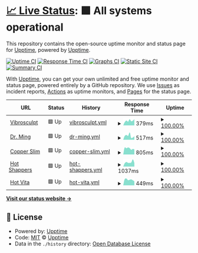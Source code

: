 # [📈 Live Status](https://upptime.github.io/upptime): <!--live status--> **🟩 All systems operational**

This repository contains the open-source uptime monitor and status page for [Upptime](https://upptime.js.org), powered by [Upptime](https://github.com/upptime/upptime).

[![Uptime CI](https://github.com/Zero-To-One-Dev/status-page-zto/workflows/Uptime%20CI/badge.svg)](https://github.com/Zero-To-One-Dev/status-page-zto/actions?query=workflow%3A%22Uptime+CI%22)
[![Response Time CI](https://github.com/Zero-To-One-Dev/status-page-zto/workflows/Response%20Time%20CI/badge.svg)](https://github.com/Zero-To-One-Dev/status-page-zto/actions?query=workflow%3A%22Response+Time+CI%22)
[![Graphs CI](https://github.com/Zero-To-One-Dev/status-page-zto/workflows/Graphs%20CI/badge.svg)](https://github.com/Zero-To-One-Dev/status-page-zto/actions?query=workflow%3A%22Graphs+CI%22)
[![Static Site CI](https://github.com/Zero-To-One-Dev/status-page-zto/workflows/Static%20Site%20CI/badge.svg)](https://github.com/Zero-To-One-Dev/status-page-zto/actions?query=workflow%3A%22Static+Site+CI%22)
[![Summary CI](https://github.com/Zero-To-One-Dev/status-page-zto/workflows/Summary%20CI/badge.svg)](https://github.com/Zero-To-One-Dev/status-page-zto/actions?query=workflow%3A%22Summary+CI%22)

With [Upptime](https://upptime.js.org), you can get your own unlimited and free uptime monitor and status page, powered entirely by a GitHub repository. We use [Issues](https://github.com/upptime/upptime/issues) as incident reports, [Actions](https://github.com/Zero-To-One-Dev/status-page-zto/actions) as uptime monitors, and [Pages](https://upptime.github.io/upptime) for the status page.

<!--start: status pages-->
<!-- This summary is generated by Upptime (https://github.com/upptime/upptime) -->
<!-- Do not edit this manually, your changes will be overwritten -->
<!-- prettier-ignore -->
| URL | Status | History | Response Time | Uptime |
| --- | ------ | ------- | ------------- | ------ |
| <img alt="" src="https://favicons.githubusercontent.com/vibrosculpt.com" height="13"> [Vibrosculpt](https://vibrosculpt.com) | 🟩 Up | [vibrosculpt.yml](https://github.com/Zero-To-One-Dev/status-page-zto/commits/HEAD/history/vibrosculpt.yml) | <details><summary><img alt="Response time graph" src="./graphs/vibrosculpt/response-time-week.png" height="20"> 379ms</summary><br><a href="https://Zero-To-One-Dev.github.io/status-page-zto/history/vibrosculpt"><img alt="Response time 346" src="https://img.shields.io/endpoint?url=https%3A%2F%2Fraw.githubusercontent.com%2FZero-To-One-Dev%2Fstatus-page-zto%2FHEAD%2Fapi%2Fvibrosculpt%2Fresponse-time.json"></a><br><a href="https://Zero-To-One-Dev.github.io/status-page-zto/history/vibrosculpt"><img alt="24-hour response time 501" src="https://img.shields.io/endpoint?url=https%3A%2F%2Fraw.githubusercontent.com%2FZero-To-One-Dev%2Fstatus-page-zto%2FHEAD%2Fapi%2Fvibrosculpt%2Fresponse-time-day.json"></a><br><a href="https://Zero-To-One-Dev.github.io/status-page-zto/history/vibrosculpt"><img alt="7-day response time 379" src="https://img.shields.io/endpoint?url=https%3A%2F%2Fraw.githubusercontent.com%2FZero-To-One-Dev%2Fstatus-page-zto%2FHEAD%2Fapi%2Fvibrosculpt%2Fresponse-time-week.json"></a><br><a href="https://Zero-To-One-Dev.github.io/status-page-zto/history/vibrosculpt"><img alt="30-day response time 355" src="https://img.shields.io/endpoint?url=https%3A%2F%2Fraw.githubusercontent.com%2FZero-To-One-Dev%2Fstatus-page-zto%2FHEAD%2Fapi%2Fvibrosculpt%2Fresponse-time-month.json"></a><br><a href="https://Zero-To-One-Dev.github.io/status-page-zto/history/vibrosculpt"><img alt="1-year response time 346" src="https://img.shields.io/endpoint?url=https%3A%2F%2Fraw.githubusercontent.com%2FZero-To-One-Dev%2Fstatus-page-zto%2FHEAD%2Fapi%2Fvibrosculpt%2Fresponse-time-year.json"></a></details> | <details><summary><a href="https://Zero-To-One-Dev.github.io/status-page-zto/history/vibrosculpt">100.00%</a></summary><a href="https://Zero-To-One-Dev.github.io/status-page-zto/history/vibrosculpt"><img alt="All-time uptime 100.00%" src="https://img.shields.io/endpoint?url=https%3A%2F%2Fraw.githubusercontent.com%2FZero-To-One-Dev%2Fstatus-page-zto%2FHEAD%2Fapi%2Fvibrosculpt%2Fuptime.json"></a><br><a href="https://Zero-To-One-Dev.github.io/status-page-zto/history/vibrosculpt"><img alt="24-hour uptime 100.00%" src="https://img.shields.io/endpoint?url=https%3A%2F%2Fraw.githubusercontent.com%2FZero-To-One-Dev%2Fstatus-page-zto%2FHEAD%2Fapi%2Fvibrosculpt%2Fuptime-day.json"></a><br><a href="https://Zero-To-One-Dev.github.io/status-page-zto/history/vibrosculpt"><img alt="7-day uptime 100.00%" src="https://img.shields.io/endpoint?url=https%3A%2F%2Fraw.githubusercontent.com%2FZero-To-One-Dev%2Fstatus-page-zto%2FHEAD%2Fapi%2Fvibrosculpt%2Fuptime-week.json"></a><br><a href="https://Zero-To-One-Dev.github.io/status-page-zto/history/vibrosculpt"><img alt="30-day uptime 100.00%" src="https://img.shields.io/endpoint?url=https%3A%2F%2Fraw.githubusercontent.com%2FZero-To-One-Dev%2Fstatus-page-zto%2FHEAD%2Fapi%2Fvibrosculpt%2Fuptime-month.json"></a><br><a href="https://Zero-To-One-Dev.github.io/status-page-zto/history/vibrosculpt"><img alt="1-year uptime 100.00%" src="https://img.shields.io/endpoint?url=https%3A%2F%2Fraw.githubusercontent.com%2FZero-To-One-Dev%2Fstatus-page-zto%2FHEAD%2Fapi%2Fvibrosculpt%2Fuptime-year.json"></a></details>
| <img alt="" src="https://favicons.githubusercontent.com/www.drmingtea.com" height="13"> [Dr. Ming](https://www.drmingtea.com) | 🟩 Up | [dr-ming.yml](https://github.com/Zero-To-One-Dev/status-page-zto/commits/HEAD/history/dr-ming.yml) | <details><summary><img alt="Response time graph" src="./graphs/dr-ming/response-time-week.png" height="20"> 517ms</summary><br><a href="https://Zero-To-One-Dev.github.io/status-page-zto/history/dr-ming"><img alt="Response time 428" src="https://img.shields.io/endpoint?url=https%3A%2F%2Fraw.githubusercontent.com%2FZero-To-One-Dev%2Fstatus-page-zto%2FHEAD%2Fapi%2Fdr-ming%2Fresponse-time.json"></a><br><a href="https://Zero-To-One-Dev.github.io/status-page-zto/history/dr-ming"><img alt="24-hour response time 463" src="https://img.shields.io/endpoint?url=https%3A%2F%2Fraw.githubusercontent.com%2FZero-To-One-Dev%2Fstatus-page-zto%2FHEAD%2Fapi%2Fdr-ming%2Fresponse-time-day.json"></a><br><a href="https://Zero-To-One-Dev.github.io/status-page-zto/history/dr-ming"><img alt="7-day response time 517" src="https://img.shields.io/endpoint?url=https%3A%2F%2Fraw.githubusercontent.com%2FZero-To-One-Dev%2Fstatus-page-zto%2FHEAD%2Fapi%2Fdr-ming%2Fresponse-time-week.json"></a><br><a href="https://Zero-To-One-Dev.github.io/status-page-zto/history/dr-ming"><img alt="30-day response time 466" src="https://img.shields.io/endpoint?url=https%3A%2F%2Fraw.githubusercontent.com%2FZero-To-One-Dev%2Fstatus-page-zto%2FHEAD%2Fapi%2Fdr-ming%2Fresponse-time-month.json"></a><br><a href="https://Zero-To-One-Dev.github.io/status-page-zto/history/dr-ming"><img alt="1-year response time 428" src="https://img.shields.io/endpoint?url=https%3A%2F%2Fraw.githubusercontent.com%2FZero-To-One-Dev%2Fstatus-page-zto%2FHEAD%2Fapi%2Fdr-ming%2Fresponse-time-year.json"></a></details> | <details><summary><a href="https://Zero-To-One-Dev.github.io/status-page-zto/history/dr-ming">100.00%</a></summary><a href="https://Zero-To-One-Dev.github.io/status-page-zto/history/dr-ming"><img alt="All-time uptime 100.00%" src="https://img.shields.io/endpoint?url=https%3A%2F%2Fraw.githubusercontent.com%2FZero-To-One-Dev%2Fstatus-page-zto%2FHEAD%2Fapi%2Fdr-ming%2Fuptime.json"></a><br><a href="https://Zero-To-One-Dev.github.io/status-page-zto/history/dr-ming"><img alt="24-hour uptime 100.00%" src="https://img.shields.io/endpoint?url=https%3A%2F%2Fraw.githubusercontent.com%2FZero-To-One-Dev%2Fstatus-page-zto%2FHEAD%2Fapi%2Fdr-ming%2Fuptime-day.json"></a><br><a href="https://Zero-To-One-Dev.github.io/status-page-zto/history/dr-ming"><img alt="7-day uptime 100.00%" src="https://img.shields.io/endpoint?url=https%3A%2F%2Fraw.githubusercontent.com%2FZero-To-One-Dev%2Fstatus-page-zto%2FHEAD%2Fapi%2Fdr-ming%2Fuptime-week.json"></a><br><a href="https://Zero-To-One-Dev.github.io/status-page-zto/history/dr-ming"><img alt="30-day uptime 100.00%" src="https://img.shields.io/endpoint?url=https%3A%2F%2Fraw.githubusercontent.com%2FZero-To-One-Dev%2Fstatus-page-zto%2FHEAD%2Fapi%2Fdr-ming%2Fuptime-month.json"></a><br><a href="https://Zero-To-One-Dev.github.io/status-page-zto/history/dr-ming"><img alt="1-year uptime 100.00%" src="https://img.shields.io/endpoint?url=https%3A%2F%2Fraw.githubusercontent.com%2FZero-To-One-Dev%2Fstatus-page-zto%2FHEAD%2Fapi%2Fdr-ming%2Fuptime-year.json"></a></details>
| <img alt="" src="https://favicons.githubusercontent.com/www.copperslim.com" height="13"> [Copper Slim](https://www.copperslim.com) | 🟩 Up | [copper-slim.yml](https://github.com/Zero-To-One-Dev/status-page-zto/commits/HEAD/history/copper-slim.yml) | <details><summary><img alt="Response time graph" src="./graphs/copper-slim/response-time-week.png" height="20"> 805ms</summary><br><a href="https://Zero-To-One-Dev.github.io/status-page-zto/history/copper-slim"><img alt="Response time 640" src="https://img.shields.io/endpoint?url=https%3A%2F%2Fraw.githubusercontent.com%2FZero-To-One-Dev%2Fstatus-page-zto%2FHEAD%2Fapi%2Fcopper-slim%2Fresponse-time.json"></a><br><a href="https://Zero-To-One-Dev.github.io/status-page-zto/history/copper-slim"><img alt="24-hour response time 687" src="https://img.shields.io/endpoint?url=https%3A%2F%2Fraw.githubusercontent.com%2FZero-To-One-Dev%2Fstatus-page-zto%2FHEAD%2Fapi%2Fcopper-slim%2Fresponse-time-day.json"></a><br><a href="https://Zero-To-One-Dev.github.io/status-page-zto/history/copper-slim"><img alt="7-day response time 805" src="https://img.shields.io/endpoint?url=https%3A%2F%2Fraw.githubusercontent.com%2FZero-To-One-Dev%2Fstatus-page-zto%2FHEAD%2Fapi%2Fcopper-slim%2Fresponse-time-week.json"></a><br><a href="https://Zero-To-One-Dev.github.io/status-page-zto/history/copper-slim"><img alt="30-day response time 752" src="https://img.shields.io/endpoint?url=https%3A%2F%2Fraw.githubusercontent.com%2FZero-To-One-Dev%2Fstatus-page-zto%2FHEAD%2Fapi%2Fcopper-slim%2Fresponse-time-month.json"></a><br><a href="https://Zero-To-One-Dev.github.io/status-page-zto/history/copper-slim"><img alt="1-year response time 640" src="https://img.shields.io/endpoint?url=https%3A%2F%2Fraw.githubusercontent.com%2FZero-To-One-Dev%2Fstatus-page-zto%2FHEAD%2Fapi%2Fcopper-slim%2Fresponse-time-year.json"></a></details> | <details><summary><a href="https://Zero-To-One-Dev.github.io/status-page-zto/history/copper-slim">100.00%</a></summary><a href="https://Zero-To-One-Dev.github.io/status-page-zto/history/copper-slim"><img alt="All-time uptime 100.00%" src="https://img.shields.io/endpoint?url=https%3A%2F%2Fraw.githubusercontent.com%2FZero-To-One-Dev%2Fstatus-page-zto%2FHEAD%2Fapi%2Fcopper-slim%2Fuptime.json"></a><br><a href="https://Zero-To-One-Dev.github.io/status-page-zto/history/copper-slim"><img alt="24-hour uptime 100.00%" src="https://img.shields.io/endpoint?url=https%3A%2F%2Fraw.githubusercontent.com%2FZero-To-One-Dev%2Fstatus-page-zto%2FHEAD%2Fapi%2Fcopper-slim%2Fuptime-day.json"></a><br><a href="https://Zero-To-One-Dev.github.io/status-page-zto/history/copper-slim"><img alt="7-day uptime 100.00%" src="https://img.shields.io/endpoint?url=https%3A%2F%2Fraw.githubusercontent.com%2FZero-To-One-Dev%2Fstatus-page-zto%2FHEAD%2Fapi%2Fcopper-slim%2Fuptime-week.json"></a><br><a href="https://Zero-To-One-Dev.github.io/status-page-zto/history/copper-slim"><img alt="30-day uptime 100.00%" src="https://img.shields.io/endpoint?url=https%3A%2F%2Fraw.githubusercontent.com%2FZero-To-One-Dev%2Fstatus-page-zto%2FHEAD%2Fapi%2Fcopper-slim%2Fuptime-month.json"></a><br><a href="https://Zero-To-One-Dev.github.io/status-page-zto/history/copper-slim"><img alt="1-year uptime 100.00%" src="https://img.shields.io/endpoint?url=https%3A%2F%2Fraw.githubusercontent.com%2FZero-To-One-Dev%2Fstatus-page-zto%2FHEAD%2Fapi%2Fcopper-slim%2Fuptime-year.json"></a></details>
| <img alt="" src="https://favicons.githubusercontent.com/www.hotshapers.com" height="13"> [Hot Shappers](https://www.hotshapers.com) | 🟩 Up | [hot-shappers.yml](https://github.com/Zero-To-One-Dev/status-page-zto/commits/HEAD/history/hot-shappers.yml) | <details><summary><img alt="Response time graph" src="./graphs/hot-shappers/response-time-week.png" height="20"> 1037ms</summary><br><a href="https://Zero-To-One-Dev.github.io/status-page-zto/history/hot-shappers"><img alt="Response time 855" src="https://img.shields.io/endpoint?url=https%3A%2F%2Fraw.githubusercontent.com%2FZero-To-One-Dev%2Fstatus-page-zto%2FHEAD%2Fapi%2Fhot-shappers%2Fresponse-time.json"></a><br><a href="https://Zero-To-One-Dev.github.io/status-page-zto/history/hot-shappers"><img alt="24-hour response time 868" src="https://img.shields.io/endpoint?url=https%3A%2F%2Fraw.githubusercontent.com%2FZero-To-One-Dev%2Fstatus-page-zto%2FHEAD%2Fapi%2Fhot-shappers%2Fresponse-time-day.json"></a><br><a href="https://Zero-To-One-Dev.github.io/status-page-zto/history/hot-shappers"><img alt="7-day response time 1037" src="https://img.shields.io/endpoint?url=https%3A%2F%2Fraw.githubusercontent.com%2FZero-To-One-Dev%2Fstatus-page-zto%2FHEAD%2Fapi%2Fhot-shappers%2Fresponse-time-week.json"></a><br><a href="https://Zero-To-One-Dev.github.io/status-page-zto/history/hot-shappers"><img alt="30-day response time 1057" src="https://img.shields.io/endpoint?url=https%3A%2F%2Fraw.githubusercontent.com%2FZero-To-One-Dev%2Fstatus-page-zto%2FHEAD%2Fapi%2Fhot-shappers%2Fresponse-time-month.json"></a><br><a href="https://Zero-To-One-Dev.github.io/status-page-zto/history/hot-shappers"><img alt="1-year response time 855" src="https://img.shields.io/endpoint?url=https%3A%2F%2Fraw.githubusercontent.com%2FZero-To-One-Dev%2Fstatus-page-zto%2FHEAD%2Fapi%2Fhot-shappers%2Fresponse-time-year.json"></a></details> | <details><summary><a href="https://Zero-To-One-Dev.github.io/status-page-zto/history/hot-shappers">100.00%</a></summary><a href="https://Zero-To-One-Dev.github.io/status-page-zto/history/hot-shappers"><img alt="All-time uptime 100.00%" src="https://img.shields.io/endpoint?url=https%3A%2F%2Fraw.githubusercontent.com%2FZero-To-One-Dev%2Fstatus-page-zto%2FHEAD%2Fapi%2Fhot-shappers%2Fuptime.json"></a><br><a href="https://Zero-To-One-Dev.github.io/status-page-zto/history/hot-shappers"><img alt="24-hour uptime 100.00%" src="https://img.shields.io/endpoint?url=https%3A%2F%2Fraw.githubusercontent.com%2FZero-To-One-Dev%2Fstatus-page-zto%2FHEAD%2Fapi%2Fhot-shappers%2Fuptime-day.json"></a><br><a href="https://Zero-To-One-Dev.github.io/status-page-zto/history/hot-shappers"><img alt="7-day uptime 100.00%" src="https://img.shields.io/endpoint?url=https%3A%2F%2Fraw.githubusercontent.com%2FZero-To-One-Dev%2Fstatus-page-zto%2FHEAD%2Fapi%2Fhot-shappers%2Fuptime-week.json"></a><br><a href="https://Zero-To-One-Dev.github.io/status-page-zto/history/hot-shappers"><img alt="30-day uptime 100.00%" src="https://img.shields.io/endpoint?url=https%3A%2F%2Fraw.githubusercontent.com%2FZero-To-One-Dev%2Fstatus-page-zto%2FHEAD%2Fapi%2Fhot-shappers%2Fuptime-month.json"></a><br><a href="https://Zero-To-One-Dev.github.io/status-page-zto/history/hot-shappers"><img alt="1-year uptime 100.00%" src="https://img.shields.io/endpoint?url=https%3A%2F%2Fraw.githubusercontent.com%2FZero-To-One-Dev%2Fstatus-page-zto%2FHEAD%2Fapi%2Fhot-shappers%2Fuptime-year.json"></a></details>
| <img alt="" src="https://favicons.githubusercontent.com/hotvita.com" height="13"> [Hot Vita](https://hotvita.com) | 🟩 Up | [hot-vita.yml](https://github.com/Zero-To-One-Dev/status-page-zto/commits/HEAD/history/hot-vita.yml) | <details><summary><img alt="Response time graph" src="./graphs/hot-vita/response-time-week.png" height="20"> 449ms</summary><br><a href="https://Zero-To-One-Dev.github.io/status-page-zto/history/hot-vita"><img alt="Response time 446" src="https://img.shields.io/endpoint?url=https%3A%2F%2Fraw.githubusercontent.com%2FZero-To-One-Dev%2Fstatus-page-zto%2FHEAD%2Fapi%2Fhot-vita%2Fresponse-time.json"></a><br><a href="https://Zero-To-One-Dev.github.io/status-page-zto/history/hot-vita"><img alt="24-hour response time 327" src="https://img.shields.io/endpoint?url=https%3A%2F%2Fraw.githubusercontent.com%2FZero-To-One-Dev%2Fstatus-page-zto%2FHEAD%2Fapi%2Fhot-vita%2Fresponse-time-day.json"></a><br><a href="https://Zero-To-One-Dev.github.io/status-page-zto/history/hot-vita"><img alt="7-day response time 449" src="https://img.shields.io/endpoint?url=https%3A%2F%2Fraw.githubusercontent.com%2FZero-To-One-Dev%2Fstatus-page-zto%2FHEAD%2Fapi%2Fhot-vita%2Fresponse-time-week.json"></a><br><a href="https://Zero-To-One-Dev.github.io/status-page-zto/history/hot-vita"><img alt="30-day response time 435" src="https://img.shields.io/endpoint?url=https%3A%2F%2Fraw.githubusercontent.com%2FZero-To-One-Dev%2Fstatus-page-zto%2FHEAD%2Fapi%2Fhot-vita%2Fresponse-time-month.json"></a><br><a href="https://Zero-To-One-Dev.github.io/status-page-zto/history/hot-vita"><img alt="1-year response time 446" src="https://img.shields.io/endpoint?url=https%3A%2F%2Fraw.githubusercontent.com%2FZero-To-One-Dev%2Fstatus-page-zto%2FHEAD%2Fapi%2Fhot-vita%2Fresponse-time-year.json"></a></details> | <details><summary><a href="https://Zero-To-One-Dev.github.io/status-page-zto/history/hot-vita">100.00%</a></summary><a href="https://Zero-To-One-Dev.github.io/status-page-zto/history/hot-vita"><img alt="All-time uptime 100.00%" src="https://img.shields.io/endpoint?url=https%3A%2F%2Fraw.githubusercontent.com%2FZero-To-One-Dev%2Fstatus-page-zto%2FHEAD%2Fapi%2Fhot-vita%2Fuptime.json"></a><br><a href="https://Zero-To-One-Dev.github.io/status-page-zto/history/hot-vita"><img alt="24-hour uptime 100.00%" src="https://img.shields.io/endpoint?url=https%3A%2F%2Fraw.githubusercontent.com%2FZero-To-One-Dev%2Fstatus-page-zto%2FHEAD%2Fapi%2Fhot-vita%2Fuptime-day.json"></a><br><a href="https://Zero-To-One-Dev.github.io/status-page-zto/history/hot-vita"><img alt="7-day uptime 100.00%" src="https://img.shields.io/endpoint?url=https%3A%2F%2Fraw.githubusercontent.com%2FZero-To-One-Dev%2Fstatus-page-zto%2FHEAD%2Fapi%2Fhot-vita%2Fuptime-week.json"></a><br><a href="https://Zero-To-One-Dev.github.io/status-page-zto/history/hot-vita"><img alt="30-day uptime 100.00%" src="https://img.shields.io/endpoint?url=https%3A%2F%2Fraw.githubusercontent.com%2FZero-To-One-Dev%2Fstatus-page-zto%2FHEAD%2Fapi%2Fhot-vita%2Fuptime-month.json"></a><br><a href="https://Zero-To-One-Dev.github.io/status-page-zto/history/hot-vita"><img alt="1-year uptime 100.00%" src="https://img.shields.io/endpoint?url=https%3A%2F%2Fraw.githubusercontent.com%2FZero-To-One-Dev%2Fstatus-page-zto%2FHEAD%2Fapi%2Fhot-vita%2Fuptime-year.json"></a></details>

<!--end: status pages-->

[**Visit our status website →**](https://upptime.github.io/upptime)

## 📄 License

- Powered by: [Upptime](https://github.com/upptime/upptime)
- Code: [MIT](./LICENSE) © [Upptime](https://upptime.js.org)
- Data in the `./history` directory: [Open Database License](https://opendatacommons.org/licenses/odbl/1-0/)
